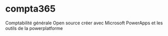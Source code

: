 # compta365
Comptabilité générale Open source créer avec Microsoft PowerApps et les outils de la powerplatforme

